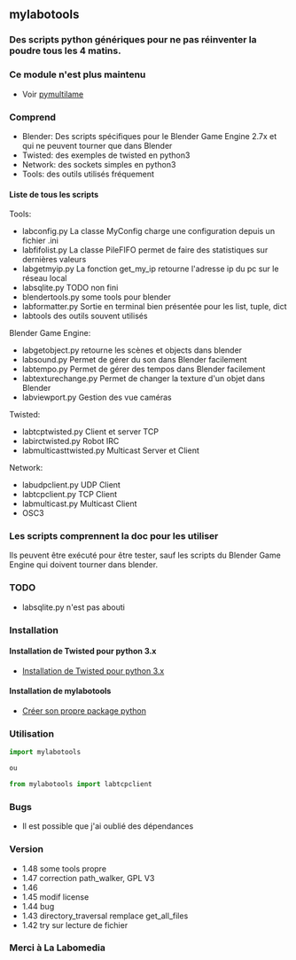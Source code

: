 ## mylabotools

### Des scripts python génériques pour ne pas réinventer la poudre tous les 4 matins.

### Ce module n'est plus maintenu

* Voir [pymultilame](https://github.com/sergeLabo/pymultilame)

### Comprend

* Blender: Des scripts spécifiques pour le Blender Game Engine 2.7x et qui ne peuvent tourner que dans Blender
* Twisted: des exemples de twisted en python3
* Network: des sockets simples en python3
* Tools: des outils utilisés fréquement

#### Liste de tous les scripts

Tools:

* labconfig.py La classe MyConfig charge une configuration depuis un fichier .ini
* labfifolist.py La classe PileFIFO permet de faire des statistiques sur dernières valeurs
* labgetmyip.py La fonction get_my_ip retourne l'adresse ip du pc sur le réseau local
* labsqlite.py TODO non fini
* blendertools.py some tools pour blender
* labformatter.py Sortie en terminal bien présentée pour les list, tuple, dict
* labtools des outils souvent utilisés

Blender Game Engine:

* labgetobject.py retourne les scènes et objects dans blender
* labsound.py Permet de gérer du son dans Blender facilement
* labtempo.py Permet de gérer des tempos dans Blender facilement
* labtexturechange.py Permet de changer la texture d'un objet dans Blender
* labviewport.py Gestion des vue caméras

Twisted:

* labtcptwisted.py Client et server TCP
* labirctwisted.py Robot IRC
* labmulticasttwisted.py Multicast Server et Client

Network:

* labudpclient.py UDP Client
* labtcpclient.py TCP Client
* labmulticast.py Multicast Client
* OSC3

### Les scripts comprennent la doc pour les utiliser

Ils peuvent être exécuté pour être tester, sauf les scripts du Blender Game Engine qui doivent tourner dans blender.

### TODO
* labsqlite.py n'est pas abouti

### Installation

#### Installation de Twisted pour python 3.x

* [Installation de Twisted pour python 3.x](https://ressources.labomedia.org/installation_de_twisted)

#### Installation de mylabotools

* [Créer son propre package python](https://ressources.labomedia.org/creer_son_propre_package_python)


### Utilisation

~~~python
import mylabotools

ou

from mylabotools import labtcpclient
~~~

### Bugs

* Il est possible que j'ai oublié des dépendances

### Version

* 1.48 some tools propre
* 1.47 correction path_walker, GPL V3
* 1.46
* 1.45 modif license
* 1.44 bug
* 1.43 directory_traversal remplace get_all_files
* 1.42 try sur lecture de fichier

### Merci à La Labomedia
